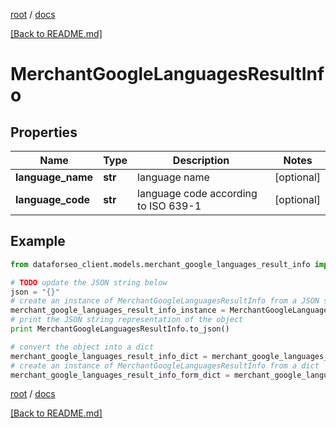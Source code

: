 [root](./../ "root") / [docs](./ "docs")

[[Back to README.md]](./../README.md "[Back to README.md]")

# MerchantGoogleLanguagesResultInfo

## Properties

Name | Type | Description | Notes
------------ | ------------- | ------------- | -------------
**language_name** | **str** | language name | [optional]
**language_code** | **str** | language code according to ISO 639-1 | [optional]

## Example

```python
from dataforseo_client.models.merchant_google_languages_result_info import MerchantGoogleLanguagesResultInfo

# TODO update the JSON string below
json = "{}"
# create an instance of MerchantGoogleLanguagesResultInfo from a JSON string
merchant_google_languages_result_info_instance = MerchantGoogleLanguagesResultInfo.from_json(json)
# print the JSON string representation of the object
print MerchantGoogleLanguagesResultInfo.to_json()

# convert the object into a dict
merchant_google_languages_result_info_dict = merchant_google_languages_result_info_instance.to_dict()
# create an instance of MerchantGoogleLanguagesResultInfo from a dict
merchant_google_languages_result_info_form_dict = merchant_google_languages_result_info.from_dict(merchant_google_languages_result_info_dict)
```

  

[root](./../ "root") / [docs](./ "docs")

[[Back to README.md]](./../README.md "[Back to README.md]")